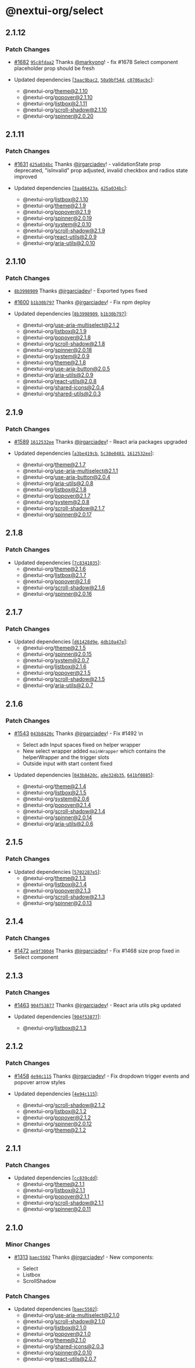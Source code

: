 # @nextui-org/select

## 2.1.12

### Patch Changes

- [#1682](https://github.com/nextui-org/nextui/pull/1682) [`95c8fdaa2`](https://github.com/nextui-org/nextui/commit/95c8fdaa2e1fdd59db19732a14fa7a3269238308) Thanks [@markyong](https://github.com/markyong)! - fix #1678 Select component placeholder prop should be fresh

- Updated dependencies [[`3aac9bac2`](https://github.com/nextui-org/nextui/commit/3aac9bac2637d3aedac7f3dd88a75c49fade35f2), [`50a9bf54d`](https://github.com/nextui-org/nextui/commit/50a9bf54d41c4f600d6137326fde858b679eded4), [`c0706acbc`](https://github.com/nextui-org/nextui/commit/c0706acbcade88306457ea1bb4244d9e4058f9bd)]:
  - @nextui-org/theme@2.1.10
  - @nextui-org/popover@2.1.10
  - @nextui-org/listbox@2.1.11
  - @nextui-org/scroll-shadow@2.1.10
  - @nextui-org/spinner@2.0.20

## 2.1.11

### Patch Changes

- [#1631](https://github.com/nextui-org/nextui/pull/1631) [`425a034bc`](https://github.com/nextui-org/nextui/commit/425a034bca4aa5a86cfe4bc47c084366a7ad7e87) Thanks [@jrgarciadev](https://github.com/jrgarciadev)! - validationState prop deprecated, "isInvalid" prop adjusted, invalid checkbox and radios state improved

- Updated dependencies [[`3aa86423a`](https://github.com/nextui-org/nextui/commit/3aa86423aa4b0c56d2e14772bc081f98a5fbdb05), [`425a034bc`](https://github.com/nextui-org/nextui/commit/425a034bca4aa5a86cfe4bc47c084366a7ad7e87)]:
  - @nextui-org/listbox@2.1.10
  - @nextui-org/theme@2.1.9
  - @nextui-org/popover@2.1.9
  - @nextui-org/spinner@2.0.19
  - @nextui-org/system@2.0.10
  - @nextui-org/scroll-shadow@2.1.9
  - @nextui-org/react-utils@2.0.9
  - @nextui-org/aria-utils@2.0.10

## 2.1.10

### Patch Changes

- [`8b3998909`](https://github.com/nextui-org/nextui/commit/8b39989090d9cd577e886edde01b081d37e65bb7) Thanks [@jrgarciadev](https://github.com/jrgarciadev)! - Exported types fixed

- [#1600](https://github.com/nextui-org/nextui/pull/1600) [`b1b30b797`](https://github.com/nextui-org/nextui/commit/b1b30b7976f1d6652808fbf12ffde044f0861572) Thanks [@jrgarciadev](https://github.com/jrgarciadev)! - Fix npm deploy

- Updated dependencies [[`8b3998909`](https://github.com/nextui-org/nextui/commit/8b39989090d9cd577e886edde01b081d37e65bb7), [`b1b30b797`](https://github.com/nextui-org/nextui/commit/b1b30b7976f1d6652808fbf12ffde044f0861572)]:
  - @nextui-org/use-aria-multiselect@2.1.2
  - @nextui-org/listbox@2.1.9
  - @nextui-org/popover@2.1.8
  - @nextui-org/scroll-shadow@2.1.8
  - @nextui-org/spinner@2.0.18
  - @nextui-org/system@2.0.9
  - @nextui-org/theme@2.1.8
  - @nextui-org/use-aria-button@2.0.5
  - @nextui-org/aria-utils@2.0.9
  - @nextui-org/react-utils@2.0.8
  - @nextui-org/shared-icons@2.0.4
  - @nextui-org/shared-utils@2.0.3

## 2.1.9

### Patch Changes

- [#1589](https://github.com/nextui-org/nextui/pull/1589) [`1612532ee`](https://github.com/nextui-org/nextui/commit/1612532eeeabbc49165546b1a2e7aebf89e7a1c2) Thanks [@jrgarciadev](https://github.com/jrgarciadev)! - React aria packages upgraded

- Updated dependencies [[`a3be419cb`](https://github.com/nextui-org/nextui/commit/a3be419cb3c693ae8cace15f9a863274d759ddb1), [`5c30e0481`](https://github.com/nextui-org/nextui/commit/5c30e04811ef9f973d6b59107c909db72d9876b5), [`1612532ee`](https://github.com/nextui-org/nextui/commit/1612532eeeabbc49165546b1a2e7aebf89e7a1c2)]:
  - @nextui-org/theme@2.1.7
  - @nextui-org/use-aria-multiselect@2.1.1
  - @nextui-org/use-aria-button@2.0.4
  - @nextui-org/aria-utils@2.0.8
  - @nextui-org/listbox@2.1.8
  - @nextui-org/popover@2.1.7
  - @nextui-org/system@2.0.8
  - @nextui-org/scroll-shadow@2.1.7
  - @nextui-org/spinner@2.0.17

## 2.1.8

### Patch Changes

- Updated dependencies [[`7c8341035`](https://github.com/nextui-org/nextui/commit/7c8341035dbdd120cd78221b3cabab2e40e7478d)]:
  - @nextui-org/theme@2.1.6
  - @nextui-org/listbox@2.1.7
  - @nextui-org/popover@2.1.6
  - @nextui-org/scroll-shadow@2.1.6
  - @nextui-org/spinner@2.0.16

## 2.1.7

### Patch Changes

- Updated dependencies [[`d61428d9e`](https://github.com/nextui-org/nextui/commit/d61428d9e6c1c0590593fb1f0136e226051b7e23), [`4db10a47e`](https://github.com/nextui-org/nextui/commit/4db10a47e96ad8315b5b96c2ff15574ac0fdeecc)]:
  - @nextui-org/theme@2.1.5
  - @nextui-org/spinner@2.0.15
  - @nextui-org/system@2.0.7
  - @nextui-org/listbox@2.1.6
  - @nextui-org/popover@2.1.5
  - @nextui-org/scroll-shadow@2.1.5
  - @nextui-org/aria-utils@2.0.7

## 2.1.6

### Patch Changes

- [#1543](https://github.com/nextui-org/nextui/pull/1543) [`043b8420c`](https://github.com/nextui-org/nextui/commit/043b8420cfb659cbb6bb36404807ec3cc8ac8592) Thanks [@jrgarciadev](https://github.com/jrgarciadev)! - Fix #1492 \n

  - Select adn Input spaces fixed on helper wrapper
  - New select wrapper added `mainWrapper` which contains the helperWrapper and the trigger slots
  - Outside input with start content fixed

- Updated dependencies [[`043b8420c`](https://github.com/nextui-org/nextui/commit/043b8420cfb659cbb6bb36404807ec3cc8ac8592), [`a9e324b35`](https://github.com/nextui-org/nextui/commit/a9e324b3515bab9883f3911747351ee69f9afb9d), [`641bf0885`](https://github.com/nextui-org/nextui/commit/641bf0885b6af2d7f36f27d83716a441975a5ca5)]:
  - @nextui-org/theme@2.1.4
  - @nextui-org/listbox@2.1.5
  - @nextui-org/system@2.0.6
  - @nextui-org/popover@2.1.4
  - @nextui-org/scroll-shadow@2.1.4
  - @nextui-org/spinner@2.0.14
  - @nextui-org/aria-utils@2.0.6

## 2.1.5

### Patch Changes

- Updated dependencies [[`5702287e5`](https://github.com/nextui-org/nextui/commit/5702287e5622a8f0a0326c7cc0c200808c7971a8)]:
  - @nextui-org/theme@2.1.3
  - @nextui-org/listbox@2.1.4
  - @nextui-org/popover@2.1.3
  - @nextui-org/scroll-shadow@2.1.3
  - @nextui-org/spinner@2.0.13

## 2.1.4

### Patch Changes

- [#1472](https://github.com/nextui-org/nextui/pull/1472) [`ae9f300d4`](https://github.com/nextui-org/nextui/commit/ae9f300d4571aab367935d996fe95fbbfa36e22b) Thanks [@jrgarciadev](https://github.com/jrgarciadev)! - Fix #1468 size prop fixed in Select component

## 2.1.3

### Patch Changes

- [#1463](https://github.com/nextui-org/nextui/pull/1463) [`904f53877`](https://github.com/nextui-org/nextui/commit/904f5387793cf8cc594d4ff8c32e378439a8e4fa) Thanks [@jrgarciadev](https://github.com/jrgarciadev)! - React aria utils pkg updated

- Updated dependencies [[`904f53877`](https://github.com/nextui-org/nextui/commit/904f5387793cf8cc594d4ff8c32e378439a8e4fa)]:
  - @nextui-org/listbox@2.1.3

## 2.1.2

### Patch Changes

- [#1458](https://github.com/nextui-org/nextui/pull/1458) [`4e94c115`](https://github.com/nextui-org/nextui/commit/4e94c115281c2774424d687877e036a9af1bce01) Thanks [@jrgarciadev](https://github.com/jrgarciadev)! - Fix dropdown trigger events and popover arrow styles

- Updated dependencies [[`4e94c115`](https://github.com/nextui-org/nextui/commit/4e94c115281c2774424d687877e036a9af1bce01)]:
  - @nextui-org/scroll-shadow@2.1.2
  - @nextui-org/listbox@2.1.2
  - @nextui-org/popover@2.1.2
  - @nextui-org/spinner@2.0.12
  - @nextui-org/theme@2.1.2

## 2.1.1

### Patch Changes

- Updated dependencies [[`cc839cdd`](https://github.com/nextui-org/nextui/commit/cc839cdd1fd54931bfba137e2f9b5e8007a7e47d)]:
  - @nextui-org/theme@2.1.1
  - @nextui-org/listbox@2.1.1
  - @nextui-org/popover@2.1.1
  - @nextui-org/scroll-shadow@2.1.1
  - @nextui-org/spinner@2.0.11

## 2.1.0

### Minor Changes

- [#1313](https://github.com/nextui-org/nextui/pull/1313) [`baec5502`](https://github.com/nextui-org/nextui/commit/baec55029de7f17ba84d3e6c8c98358fd1f2695e) Thanks [@jrgarciadev](https://github.com/jrgarciadev)! - New components:

  - Select
  - Listbox
  - ScrollShadow

### Patch Changes

- Updated dependencies [[`baec5502`](https://github.com/nextui-org/nextui/commit/baec55029de7f17ba84d3e6c8c98358fd1f2695e)]:
  - @nextui-org/use-aria-multiselect@2.1.0
  - @nextui-org/scroll-shadow@2.1.0
  - @nextui-org/listbox@2.1.0
  - @nextui-org/popover@2.1.0
  - @nextui-org/theme@2.1.0
  - @nextui-org/shared-icons@2.0.3
  - @nextui-org/spinner@2.0.10
  - @nextui-org/react-utils@2.0.7
